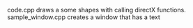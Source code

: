 code.cpp draws a some shapes with calling directX functions. 
sample_window.cpp creates a window that has a text

